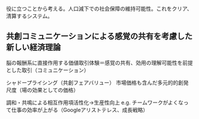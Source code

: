 
役に立つことから考える。人口減下での社会保障の維持可能性。これをクリア、清算するシステム。




共創コミュニケーションによる感覚の共有を考慮した新しい経済理論
---------------

脳の報酬系に直接作用する価値取引体験＝感覚の共有、効用の理解可能性を前提とした取引（コミュニケーション）

シャドープライシング（共創フェアバリュー）
市場価格も含んだ多元的的創発尺度（場の効果としての価格）

調和・共鳴による相互作用項活性化→生産性向上
e.g. チームワークがよくなって仕事の効率が上がる（Googleアリストテレス、成長戦略）



